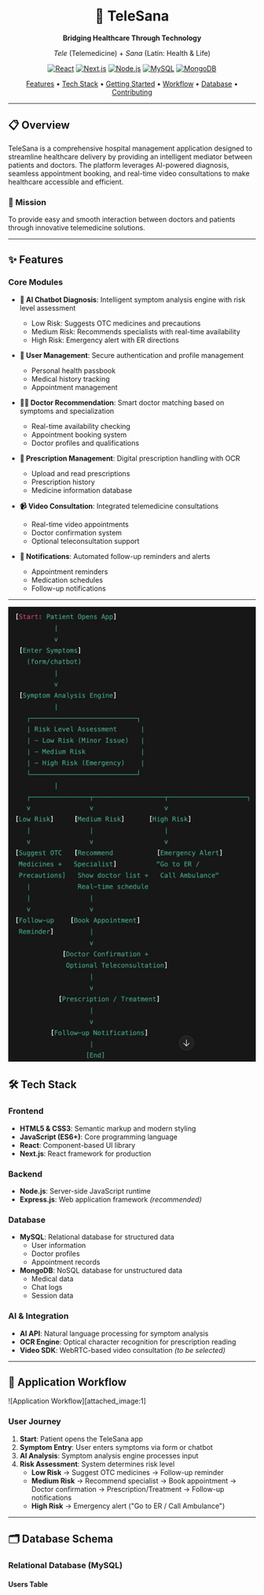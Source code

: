 <div align="center">

# 🏥 TeleSana

**Bridging Healthcare Through Technology**

*Tele* (Telemedicine) + *Sana* (Latin: Health & Life)

[![React](https://img.shields.io/badge/React-20232A?style=for-the-badge&logo=react&logoColor=61DAFB)](https://reactjs.org/)
[![Next.js](https://img.shields.io/badge/Next.js-000000?style=for-the-badge&logo=next.js&logoColor=white)](https://nextjs.org/)
[![Node.js](https://img.shields.io/badge/Node.js-339933?style=for-the-badge&logo=node.js&logoColor=white)](https://nodejs.org/)
[![MySQL](https://img.shields.io/badge/MySQL-4479A1?style=for-the-badge&logo=mysql&logoColor=white)](https://www.mysql.com/)
[![MongoDB](https://img.shields.io/badge/MongoDB-47A248?style=for-the-badge&logo=mongodb&logoColor=white)](https://www.mongodb.com/)

[Features](#-features) • [Tech Stack](#-tech-stack) • [Getting Started](#-getting-started) • [Workflow](#-application-workflow) • [Database](#-database-schema) • [Contributing](#-contributing)

</div>

---

## 📋 Overview

TeleSana is a comprehensive hospital management application designed to streamline healthcare delivery by providing an intelligent mediator between patients and doctors. The platform leverages AI-powered diagnosis, seamless appointment booking, and real-time video consultations to make healthcare accessible and efficient.

### 🎯 Mission

To provide easy and smooth interaction between doctors and patients through innovative telemedicine solutions.

---

## ✨ Features

### Core Modules

- **🤖 AI Chatbot Diagnosis**: Intelligent symptom analysis engine with risk level assessment
  - Low Risk: Suggests OTC medicines and precautions
  - Medium Risk: Recommends specialists with real-time availability
  - High Risk: Emergency alert with ER directions

- **👤 User Management**: Secure authentication and profile management
  - Personal health passbook
  - Medical history tracking
  - Appointment management

- **👨‍⚕️ Doctor Recommendation**: Smart doctor matching based on symptoms and specialization
  - Real-time availability checking
  - Appointment booking system
  - Doctor profiles and qualifications

- **💊 Prescription Management**: Digital prescription handling with OCR
  - Upload and read prescriptions
  - Prescription history
  - Medicine information database

- **📹 Video Consultation**: Integrated telemedicine consultations
  - Real-time video appointments
  - Doctor confirmation system
  - Optional teleconsultation support

- **🔔 Notifications**: Automated follow-up reminders and alerts
  - Appointment reminders
  - Medication schedules
  - Follow-up notifications

---

![alt text](image.png)

## 🛠 Tech Stack

### Frontend
- **HTML5 & CSS3**: Semantic markup and modern styling
- **JavaScript (ES6+)**: Core programming language
- **React**: Component-based UI library
- **Next.js**: React framework for production

### Backend
- **Node.js**: Server-side JavaScript runtime
- **Express.js**: Web application framework *(recommended)*

### Database
- **MySQL**: Relational database for structured data
  - User information
  - Doctor profiles
  - Appointment records
- **MongoDB**: NoSQL database for unstructured data
  - Medical data
  - Chat logs
  - Session data

### AI & Integration
- **AI API**: Natural language processing for symptom analysis
- **OCR Engine**: Optical character recognition for prescription reading
- **Video SDK**: WebRTC-based video consultation *(to be selected)*

---

## 📱 Application Workflow

![Application Workflow][attached_image:1]

### User Journey

1. **Start**: Patient opens the TeleSana app
2. **Symptom Entry**: User enters symptoms via form or chatbot
3. **AI Analysis**: Symptom analysis engine processes input
4. **Risk Assessment**: System determines risk level
   - **Low Risk** → Suggest OTC medicines → Follow-up reminder
   - **Medium Risk** → Recommend specialist → Book appointment → Doctor confirmation → Prescription/Treatment → Follow-up notifications
   - **High Risk** → Emergency alert ("Go to ER / Call Ambulance")

---

## 🗂 Database Schema

### Relational Database (MySQL)

#### Users Table
